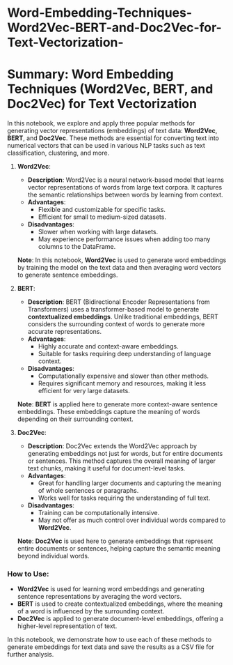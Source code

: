 # Word-Embedding-Techniques-Word2Vec-BERT-and-Doc2Vec-for-Text-Vectorization-
# Summary: Word Embedding Techniques (Word2Vec, BERT, and Doc2Vec) for Text Vectorization

In this notebook, we explore and apply three popular methods for generating vector representations (embeddings) of text data: **Word2Vec**, **BERT**, and **Doc2Vec**. These methods are essential for converting text into numerical vectors that can be used in various NLP tasks such as text classification, clustering, and more.

1. **Word2Vec**:
   - **Description**: Word2Vec is a neural network-based model that learns vector representations of words from large text corpora. It captures the semantic relationships between words by learning from context.
   - **Advantages**:
     - Flexible and customizable for specific tasks.
     - Efficient for small to medium-sized datasets.
   - **Disadvantages**:
     - Slower when working with large datasets.
     - May experience performance issues when adding too many columns to the DataFrame.
   
   **Note**: In this notebook, **Word2Vec** is used to generate word embeddings by training the model on the text data and then averaging word vectors to generate sentence embeddings.

2. **BERT**:
   - **Description**: BERT (Bidirectional Encoder Representations from Transformers) uses a transformer-based model to generate **contextualized embeddings**. Unlike traditional embeddings, BERT considers the surrounding context of words to generate more accurate representations.
   - **Advantages**:
     - Highly accurate and context-aware embeddings.
     - Suitable for tasks requiring deep understanding of language context.
   - **Disadvantages**:
     - Computationally expensive and slower than other methods.
     - Requires significant memory and resources, making it less efficient for very large datasets.
   
   **Note**: **BERT** is applied here to generate more context-aware sentence embeddings. These embeddings capture the meaning of words depending on their surrounding context.

3. **Doc2Vec**:
   - **Description**: Doc2Vec extends the Word2Vec approach by generating embeddings not just for words, but for entire documents or sentences. This method captures the overall meaning of larger text chunks, making it useful for document-level tasks.
   - **Advantages**:
     - Great for handling larger documents and capturing the meaning of whole sentences or paragraphs.
     - Works well for tasks requiring the understanding of full text.
   - **Disadvantages**:
     - Training can be computationally intensive.
     - May not offer as much control over individual words compared to **Word2Vec**.
   
   **Note**: **Doc2Vec** is used here to generate embeddings that represent entire documents or sentences, helping capture the semantic meaning beyond individual words.

### **How to Use**:
- **Word2Vec** is used for learning word embeddings and generating sentence representations by averaging the word vectors.
- **BERT** is used to create contextualized embeddings, where the meaning of a word is influenced by the surrounding context.
- **Doc2Vec** is applied to generate document-level embeddings, offering a higher-level representation of text.

In this notebook, we demonstrate how to use each of these methods to generate embeddings for text data and save the results as a CSV file for further analysis.
